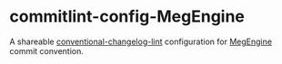 # commitlint-config-MegEngine  

A shareable [conventional-changelog-lint](https://github.com/conventional-changelog/commitlint) configuration for [MegEngine](https://github.com/MegEngine/MegEngine) commit convention.  
